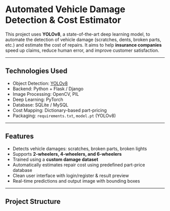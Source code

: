 

#  Automated Vehicle Damage Detection & Cost Estimator 

This project uses **YOLOv8**, a state-of-the-art deep learning model, to automate the detection of vehicle damage (scratches, dents, broken parts, etc.) and estimate the cost of repairs. It aims to help **insurance companies** speed up claims, reduce human error, and improve customer satisfaction.

---

##  Technologies Used

-  Object Detection: [YOLOv8](https://github.com/ultralytics/ultralytics)
-  Backend: Python + Flask / Django
- Image Processing: OpenCV, PIL
-  Deep Learning: PyTorch
-  Database: SQLite / MySQL
-  Cost Mapping: Dictionary-based part-pricing
-  Packaging: `requirements.txt`, `model.pt` (YOLOv8)

---

## Features

- Detects vehicle damages:  scratches, broken parts, broken lights
- Supports **2-wheelers, 4-wheelers, and 6-wheelers**
- Trained using a **custom damage dataset**
- Automatically estimates repair cost using predefined part-price database
- Clean user interface with login/register & result preview
- Real-time predictions and output image with bounding boxes

---

##  Project Structure

